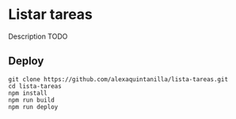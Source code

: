 # Listar tareas

Description  TODO
## Deploy

```
git clone https://github.com/alexaquintanilla/lista-tareas.git
cd lista-tareas
npm install
npm run build
npm run deploy
```